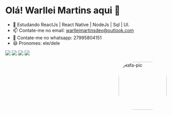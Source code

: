 <h1>Olá! Warllei Martins aqui 👋</h1>

- 📜 Estudando ReactJs | React Native | NodeJs | Sql | UI.
- 📫 Contate-me no email: warlleimartinsdev@outlook.com
-  📱  Contate-me no whatsapp: 27995804151
- 😄 Pronomes: ele/dele

  
<div> 
  <a href="https://www.instagram.com/warlleimartins/" target="_blank"><img src="https://img.shields.io/badge/-Instagram-%23E4405F?style=for-the-badge&logo=instagram&logoColor=white" target="_blank"></a>
 <a href="https://discord.gg/XTkp4JPg" target="_blank"><img src="https://img.shields.io/badge/Discord-7289DA?style=for-the-badge&logo=discord&logoColor=white" target="_blank"></a> 
  <a href = "mailto:warlleimartinsdev@hotmail.com"><img src="https://img.shields.io/badge/-Gmail-%23333?style=for-the-badge&logo=gmail&logoColor=white" target="_blank"></a>
  <a href="https://www.linkedin.com/in/warllei-martins-823510153/" target="_blank"><img src="https://img.shields.io/badge/-LinkedIn-%230077B5?style=for-the-badge&logo=linkedin&logoColor=white" target="_blank"></
</div>

    
<div style="display: inline_block;"><br>
  <img style="border-radius: 50px;" align="right" alt="Rafa-pic" height="150" src="https://instagram.fvix17-1.fna.fbcdn.net/v/t51.2885-19/314550640_505075384868207_2773335239476045454_n.jpg?stp=dst-jpg_s150x150&_nc_ht=instagram.fvix17-1.fna.fbcdn.net&_nc_cat=111&_nc_ohc=5bvg95xy8QoAX_4k7Zr&tn=3K0jL2eT_LdqUa7E&edm=AOQ1c0wBAAAA&ccb=7-5&oh=00_AfCCQpr0j9asyQ4IRI83hwmwjz2G7_jIbsN016Do-fikKg&oe=637912F1&_nc_sid=8fd12b">
</div>
  
